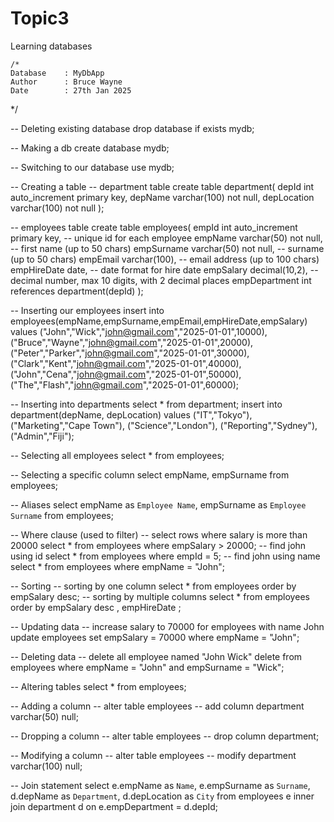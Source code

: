 # Topic3
Learning databases

    /*
	Database 	: MyDbApp
    Author 		: Bruce Wayne
	Date 		: 27th Jan 2025
*/

-- Deleting existing database
drop database if exists mydb;

 
-- Making a db
create database mydb;

-- Switching to our database
use mydb;

-- Creating a table
-- department table
create table department(
	depId int auto_increment primary key,
    depName varchar(100) not null,
    depLocation varchar(100) not null
);

-- employees table
create table employees(
	empId int auto_increment primary key, 		-- unique id for each employee
    empName varchar(50) not null,				-- first name (up to 50 chars)
    empSurname varchar(50) not null,			-- surname (up to 50 chars)
    empEmail varchar(100),						-- email address (up to 100 chars)
    empHireDate date,							-- date format for hire date
    empSalary decimal(10,2),					-- decimal number, max 10 digits, with 2 decimal places
    empDepartment int references department(depId)
);


-- Inserting our employees
insert into employees(empName,empSurname,empEmail,empHireDate,empSalary)
values
	("John","Wick","john@gmail.com","2025-01-01",10000),
    ("Bruce","Wayne","john@gmail.com","2025-01-01",20000),
    ("Peter","Parker","john@gmail.com","2025-01-01",30000),
    ("Clark","Kent","john@gmail.com","2025-01-01",40000),
    ("John","Cena","john@gmail.com","2025-01-01",50000),
    ("The","Flash","john@gmail.com","2025-01-01",60000);

-- Inserting into departments
select * from department;
insert into department(depName, depLocation)
values 
	("IT","Tokyo"),
    ("Marketing","Cape Town"),
    ("Science","London"),
    ("Reporting","Sydney"),
    ("Admin","Fiji");

-- Selecting all employees
select * from employees;

-- Selecting a specific column
select empName, empSurname from employees;

-- Aliases 
select empName as `Employee Name`, empSurname as `Employee Surname` from employees;


-- Where clause (used to filter)
-- select rows where salary is more than 20000
select * from employees where empSalary > 20000;
-- find john using id
select * from employees where empId = 5;
-- find john using name
select * from employees where empName = "John";

-- Sorting
-- sorting by one column
select * from employees order by empSalary desc;
-- sorting by multiple columns
select * from employees order by empSalary desc , empHireDate ;

-- Updating data
-- increase salary to 70000 for employees with name John
update employees 
set empSalary = 70000
where empName = "John";


-- Deleting data
-- delete all employee named "John Wick"
delete
from employees
where empName = "John" and empSurname = "Wick";


-- Altering tables
select * from employees;

-- Adding a column
-- alter table employees 
-- add column department varchar(50) null;

-- Dropping a column
-- alter table employees
-- drop column department;

-- Modifying a column
-- alter table employees
-- modify department varchar(100) null;
 
 
 -- Join statement
 select 
	e.empName as `Name`,
    e.empSurname as `Surname`,
    d.depName as `Department`,
    d.depLocation as `City`
from 
	employees e
inner join
	department d
on
	e.empDepartment = d.depId;
     



 
